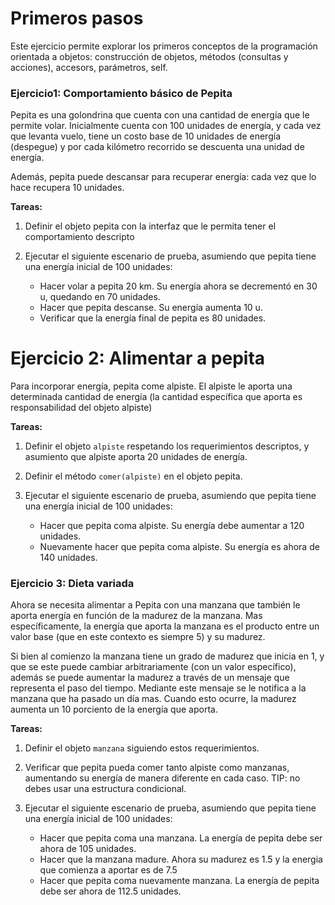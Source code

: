 # Primeros pasos
Este ejercicio permite explorar los primeros conceptos de la programación orientada a objetos: construcción de objetos, métodos (consultas y acciones), accesors, parámetros, self.

### Ejercicio1: Comportamiento básico de Pepita

Pepita es una golondrina que cuenta con una cantidad de energía que le permite volar. Inicialmente cuenta con 100 unidades de energía, y cada vez que levanta vuelo, tiene un costo base de 10 unidades de energía (despegue) y por cada kilómetro recorrido se descuenta una unidad de energía.

Además, pepita puede descansar para recuperar energía: cada vez que lo hace recupera 10 unidades.

**Tareas:**  

1. Definir el objeto pepita con la interfaz que le permita tener el comportamiento descripto

2. Ejecutar el siguiente escenario de prueba, asumiendo que pepita tiene una energía inicial de 100 unidades:
   
   * Hacer volar a pepita 20 km. Su energía ahora se decrementó en 30 u, quedando en 70 unidades.
   * Hacer que pepita descanse. Su energía aumenta 10 u.
   * Verificar que la energía final de pepita es 80 unidades.
    
    
# Ejercicio 2: Alimentar a pepita

Para incorporar energía, pepita come alpiste. El alpiste le aporta una determinada cantidad de energía (la cantidad específica que aporta es responsabilidad del objeto alpiste)

**Tareas:** 


1. Definir el objeto ``alpiste`` respetando los requerimientos descriptos, y asumiento que alpiste aporta 20 unidades de energía.

1. Definir el método ``comer(alpiste)`` en el objeto pepita. 

1. Ejecutar  el siguiente escenario de prueba, asumiendo que pepita tiene una energía inicial de 100 unidades:
 
   * Hacer que pepita coma alpiste. Su energía debe aumentar a 120 unidades.
   * Nuevamente hacer que pepita coma alpiste. Su energía es ahora de 140 unidades.

### Ejercicio 3: Dieta variada

Ahora se necesita alimentar a Pepita con una manzana que también le aporta energía en función de la madurez de la manzana. Mas específicamente, la energía que aporta la manzana es el producto entre un valor base (que en este contexto es siempre 5) y su madurez.

Si bien al comienzo la manzana tiene un grado de madurez que inicia en 1, y que se este puede cambiar arbitrariamente (con un valor específico), además se puede aumentar la madurez a través de un mensaje que representa el paso del tiempo. Mediante este mensaje se le notifica a la manzana que ha pasado un día mas. Cuando esto ocurre, la madurez aumenta un 10 porciento de la energía que aporta.


**Tareas:** 

1. Definir el objeto ``manzana`` siguiendo estos requerimientos. 

1. Verificar que pepita pueda comer tanto alpiste como manzanas, aumentando su energía de manera diferente en cada caso. TIP: no debes usar una estructura condicional.

1. Ejecutar  el siguiente escenario de prueba, asumiendo que pepita tiene una energía inicial de 100 unidades:
   * Hacer que pepita coma una manzana. La energía de pepita debe ser ahora de 105 unidades.
   * Hacer que la manzana madure.  Ahora su madurez es 1.5 y la energia que comienza a aportar es de 7.5
   * Hacer que pepita coma nuevamente manzana. La energía de pepita debe ser ahora de 112.5 unidades.
